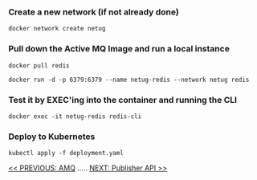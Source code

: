 ### Create a new network (if not already done)
`docker network create netug`

### Pull down the Active MQ Image and run a local instance
`docker pull redis`

`docker run -d -p 6379:6379 --name netug-redis --network netug redis`

### Test it by EXEC'ing into the container and running the CLI
`docker exec -it netug-redis redis-cli`

### Deploy to Kubernetes
`kubectl apply -f deployment.yaml`

[<< PREVIOUS: AMQ](../amq) ..... [NEXT: Publisher API >>](../publisher-api)

